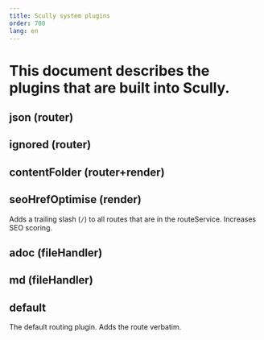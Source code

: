 ```yaml
---
title: Scully system plugins
order: 700
lang: en
---
```


# This document describes the plugins that are built into Scully.

## json (router)

## ignored (router)

## contentFolder (router+render)

## seoHrefOptimise (render)

Adds a trailing slash (`/`) to all routes that are in the routeService. Increases SEO scoring.

## adoc (fileHandler)

## md (fileHandler)

## default

The default routing plugin. Adds the route verbatim.
